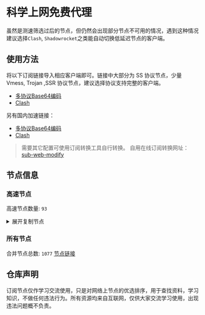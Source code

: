 # 科学上网免费代理

虽然是测速筛选过后的节点，但仍然会出现部分节点不可用的情况，遇到这种情况建议选择`Clash`, `Shadowrocket`之类能自动切换低延迟节点的客户端。

## 使用方法
将以下订阅链接导入相应客户端即可。链接中大部分为 SS 协议节点，少量 Vmess, Trojan ,SSR 协议节点，建议选择协议支持完整的客户端。

- [多协议Base64编码](https://raw.githubusercontent.com/csh77889900/TFP/master/Eternity)
- [Clash](https://raw.githubusercontent.com/csh77889900/TFP/master/Eternity.yaml)

另有国内加速链接：

- [多协议Base64编码](https://fastly.jsdelivr.net/gh/csh77889900/TFP@master/Eternity)
- [Clash](https://fastly.jsdelivr.net/gh/csh77889900/TFP@master/Eternity.yaml)


>需要其它配置可使用订阅转换工具自行转换。
>自用在线订阅转换网址：[sub-web-modify](https://sub.v1.mk/)

## 节点信息
### 高速节点
高速节点数量: `93`
<details>
  <summary>展开复制节点</summary>

    vmess://eyJ2IjoiMiIsInBzIjoi8J+HrfCfh7Ag6aaZ5rivXzA3MjUxNjUiLCJhZGQiOiIxNTYuMjQ1LjguMTI5IiwicG9ydCI6IjQ4MTIzIiwidHlwZSI6Im5vbmUiLCJpZCI6IjNjYTkxMmRhLTZhYzItNDE4Zi1iOWNmLTQ1YjZmNjk0NTc5YiIsImFpZCI6IjY0IiwibmV0IjoidGNwIiwicGF0aCI6Ii8iLCJob3N0IjoiIiwidGxzIjoiIn0=
    vmess://eyJ2IjoiMiIsInBzIjoi8J+HuPCfh6wg5paw5Yqg5Z2hXzA3MjUwNDgiLCJhZGQiOiI0NS43Ny4yNDkuNDIiLCJwb3J0IjoiODAiLCJ0eXBlIjoibm9uZSIsImlkIjoiMjA3NWYxMGEtZTc4Yy00ODczLWRhYzMtYjI0ODg2ZGYyNjgyIiwiYWlkIjoiMCIsIm5ldCI6IndzIiwicGF0aCI6Ii9AaGthYTAiLCJob3N0Ijoic2cud3loa2FhMC5jZiIsInRscyI6IiJ9
    vmess://eyJ2IjoiMiIsInBzIjoi8J+HuPCfh6wg5paw5Yqg5Z2h5YWN5rWBPXRn6aKR6YGTQGJwanp4Mj0xIiwiYWRkIjoiMjA3LjE0OC4xMjMuMTY2IiwicG9ydCI6IjgwIiwidHlwZSI6Im5vbmUiLCJpZCI6IjIwNzVmMTBhLWU3OGMtNDg3My1kYWMzLWIyNDg4NmRmMjY4MiIsImFpZCI6IjAiLCJuZXQiOiJ3cyIsInBhdGgiOiIvQGhrYWEwIiwiaG9zdCI6InNnLnd5aGthYTAuY2YiLCJ0bHMiOiIifQ==
    vmess://eyJ2IjoiMiIsInBzIjoi8J+HuPCfh6wg5paw5Yqg5Z2hXzA3MjUwMDQiLCJhZGQiOiIxODguMTY2LjE4OC4yMDkiLCJwb3J0IjoiODAiLCJ0eXBlIjoibm9uZSIsImlkIjoiODM0ZDZkOWEtMDhhYi00YzQ3LTk2N2ItN2E2YmY2ZWMzMDc3IiwiYWlkIjoiMCIsIm5ldCI6IndzIiwicGF0aCI6Ii9waDVndnBuIiwiaG9zdCI6IiIsInRscyI6IiJ9
    ss://YWVzLTI1Ni1jZmI6YW1hem9uc2tyMDU@13.213.53.130:443#%F0%9F%87%B8%F0%9F%87%AC%201%7C_SG_%E6%96%B0%E5%8A%A0%E5%9D%A1%203
    vmess://eyJ2IjoiMiIsInBzIjoi8J+HuPCfh6wgX1NHX+aWsOWKoOWdoV8yIDIiLCJhZGQiOiJ2bS1zZzEuZmJpLXdhcm5pbmcuY2ZkIiwicG9ydCI6IjgwIiwidHlwZSI6Im5vbmUiLCJpZCI6IjRiMTVmMGNiLTkzMmYtNDI2Zi1lODBiLThiMTJkNTg3MWE5OCIsImFpZCI6IjAiLCJuZXQiOiJ0Y3AiLCJwYXRoIjoiL3BoNWd2cG4iLCJob3N0Ijoidm0tc2cxLmZiaS13YXJuaW5nLmNmZCIsInRscyI6IiJ9
    vmess://eyJ2IjoiMiIsInBzIjoi8J+HrfCfh7Ag6aaZ5rivXzA3MjUxNjciLCJhZGQiOiIxNTYuMjQ1LjguMjM0IiwicG9ydCI6IjQ5MTU1IiwidHlwZSI6Im5vbmUiLCJpZCI6IjYxOTMxMTZkLTk2ZjktNGQ3YS05YmU1LTViYjA2YTY5YWYwYiIsImFpZCI6IjY0IiwibmV0IjoidGNwIiwicGF0aCI6Ii9waDVndnBuIiwiaG9zdCI6IiIsInRscyI6IiJ9
    vmess://eyJ2IjoiMiIsInBzIjoi8J+HrfCfh7AgZ2l0aHViLmNvbS9mcmVlZnEgLSDpppnmuK8gIDMiLCJhZGQiOiIxNTYuMjQ1LjguMTQzIiwicG9ydCI6IjQ5MTU1IiwidHlwZSI6Im5vbmUiLCJpZCI6IjYxOTMxMTZkLTk2ZjktNGQ3YS05YmU1LTViYjA2YTY5YWYwYiIsImFpZCI6IjY0IiwibmV0IjoidGNwIiwicGF0aCI6Ii9waDVndnBuIiwiaG9zdCI6IiIsInRscyI6IiJ9
    trojan://7a73f1dc97a70905870c0c0484b12145@trs22.bolab.net:443?allowInsecure=0#%F0%9F%87%AF%F0%9F%87%B5%20Relay_%F0%9F%87%AF%F0%9F%87%B5JP-%F0%9F%87%AF%F0%9F%87%B5JP_31%20%7C42.37Mb
    ss://YWVzLTI1Ni1jZmI6YW1hem9uc2tyMDU@13.212.239.81:443#%F0%9F%87%B8%F0%9F%87%AC%201%7C_SG_%E6%96%B0%E5%8A%A0%E5%9D%A1%202
    trojan://a8f54f4e-1d9d-44e4-9ef7-50ee7ba89561@jk.jkk.kisskiss.pro:1887?allowInsecure=1#%F0%9F%87%B0%F0%9F%87%B7%20_KR_%E9%9F%A9%E5%9B%BD%205
    ss://YWVzLTI1Ni1jZmI6YW1hem9uc2tyMDU@18.141.236.15:443#%F0%9F%87%B8%F0%9F%87%AC%20_SG_%E6%96%B0%E5%8A%A0%E5%9D%A1%202%202
    ss://YWVzLTI1Ni1jZmI6YW1hem9uc2tyMDU@13.114.103.236:443#%F0%9F%87%AF%F0%9F%87%B5%2018%7C%F0%9F%87%AF%F0%9F%87%B5%20%E6%97%A5%E6%9C%AC%E7%89%B9%E6%AE%8A%7C%40ripaojiedian
    vmess://eyJ2IjoiMiIsInBzIjoi8J+HrfCfh7Ag6aaZ5rivXzA3MjUwODEiLCJhZGQiOiIxMDMuMjMxLjI1NC4xNDkiLCJwb3J0IjoiODAiLCJ0eXBlIjoibm9uZSIsImlkIjoiNzYyZDA3Y2ItYWFlYy00Mjk2LWExMjEtOTliMjBiNzE2NzM4IiwiYWlkIjoiMCIsIm5ldCI6IndzIiwicGF0aCI6Ii8iLCJob3N0IjoiIiwidGxzIjoiIn0=
    trojan://c39d5e05-3d06-317e-b5ca-e2f71b661570@azhj.xifasd.top:20767?allowInsecure=0&sni=ssl.ssl12.xyz#%F0%9F%87%A8%F0%9F%87%B3%20Relay%20%F0%9F%87%B9%F0%9F%87%BC%20Taiwan%28ChatGPT%29%2002%20TG%40SSRSUB
    vmess://eyJ2IjoiMiIsInBzIjoiU0dfeW91dHViZUDotYTmupDliIbkuqvluIhfODQiLCJhZGQiOiIyNy4xMjQuNDcuNjQiLCJwb3J0IjoiNTAwMDIiLCJ0eXBlIjoibm9uZSIsImlkIjoiNDE4MDQ4YWYtYTI5My00Yjk5LTliMGMtOThjYTM1ODBkZDI0IiwiYWlkIjoiNjQiLCJuZXQiOiJ0Y3AiLCJwYXRoIjoiLyIsImhvc3QiOiJzc2wuc3NsMTIueHl6IiwidGxzIjoiIn0=
    vmess://eyJ2IjoiMiIsInBzIjoi8J+HuPCfh6wg5paw5Yqg5Z2hXzA3MjUwNTAiLCJhZGQiOiJzZzQuYW1hem9ud2Vic2VydmljZXNzcy5jb20iLCJwb3J0IjoiODAiLCJ0eXBlIjoibm9uZSIsImlkIjoiODFlZTkwNzItM2I5MC00MTFlLTk5NTktN2NmZDk0YWE3NTUzIiwiYWlkIjoiMCIsIm5ldCI6IndzIiwicGF0aCI6Ii9hd3MtY2hpbmEtbWVkaWEvUUFjVEtwM0ljLU0ubXA0IiwiaG9zdCI6Im1lZGlhLmFtYXpvbndlYnNlcnZpY2VzLmNvbSIsInRscyI6IiJ9
    ss://Y2hhY2hhMjAtaWV0Zi1wb2x5MTMwNTpmZDZiMDMxZS03YjM1LTQ3MTYtOGU1My0wNjBjNzU1YjUyNTk@zjcu.lele233.top:26111#%F0%9F%87%AD%F0%9F%87%B0%20Relay%20%F0%9F%87%AD%F0%9F%87%B0%20Hong%20Kong%28ChatGPT%29%2006%20TG%40SSRSUB
    ss://YWVzLTI1Ni1nY206YzE3YTEwMGMtYzgxNi00N2E5LTljYzYtYWIwNmFhY2MxMWI3@hk3.linghun3.xyz:40002#%F0%9F%87%AD%F0%9F%87%B0%20Relay%20%F0%9F%87%AD%F0%9F%87%B0%20Hong%20Kong%28ChatGPT%29%2026%20TG%40SSRSUB
    ss://Y2hhY2hhMjAtaWV0Zi1wb2x5MTMwNTowOGMwMDQxZS0xMDVlLTQzYjctOTYyNy1iMjhlOGY2MmZkMDA@gdcm.v-too.cloud:37532#%F0%9F%87%AF%F0%9F%87%B5%20Relay%20%F0%9F%87%AF%F0%9F%87%B5%20Japan%2001%20TG%40SSRSUB
    ss://Y2hhY2hhMjAtaWV0Zi1wb2x5MTMwNTowOGMwMDQxZS0xMDVlLTQzYjctOTYyNy1iMjhlOGY2MmZkMDA@gdcm.v-too.cloud:13437#%F0%9F%87%AF%F0%9F%87%B5%20Relay%20%F0%9F%87%AF%F0%9F%87%B5%20Japan%2002%20TG%40SSRSUB
    ss://Y2hhY2hhMjAtaWV0Zi1wb2x5MTMwNTpmNGVmNzU3YS0zZDBjLTQxMjYtYjQwOS03Njc1ZjdkYThhNmM@zf.678889.xyz:44012#%F0%9F%87%AF%F0%9F%87%B5%20Relay%20%F0%9F%87%AF%F0%9F%87%B5%20Japan%2010%20TG%40SSRSUB
    ss://Y2hhY2hhMjAtaWV0Zi1wb2x5MTMwNTpmNGVmNzU3YS0zZDBjLTQxMjYtYjQwOS03Njc1ZjdkYThhNmM@zf.678889.xyz:44011#%F0%9F%87%AF%F0%9F%87%B5%20Relay%20%F0%9F%87%AF%F0%9F%87%B5%20Japan%2018%20TG%40SSRSUB
    ss://YWVzLTEyOC1nY206NjY1MmE1MTctMzZkYS00ZGI0LTk2MDctMzI2YzJkYjlhYTcw@piniasg01.abbblog.xyz:37908#%F0%9F%87%B8%F0%9F%87%AC%20Relay%20%F0%9F%87%B8%F0%9F%87%AC%20Singapore%2001%20TG%40SSRSUB
    ss://YWVzLTEyOC1nY206YzE3YTEwMGMtYzgxNi00N2E5LTljYzYtYWIwNmFhY2MxMWI3@sg2.linghun3.xyz:40009#%F0%9F%87%B8%F0%9F%87%AC%20Relay%20%F0%9F%87%B8%F0%9F%87%AC%20Singapore%28ChatGPT%29%2019%20TG%40SSRSUB
    ss://YWVzLTI1Ni1jZmI6YW1hem9uc2tyMDU@13.228.21.235:443#%F0%9F%87%B8%F0%9F%87%AC%2018%7C%F0%9F%87%B8%F0%9F%87%AC%20%E6%96%B0%E5%8A%A0%E5%9D%A1%E7%89%B9%E6%AE%8A%7C%40ripaojiedian
    trojan://bd1f1b56-631b-308e-9f48-ec4a1d97aeaf@gg.xn--gmqa02ag57d.com:36821?allowInsecure=0&sni=z262.hongkongnode.top#%F0%9F%87%A8%F0%9F%87%B3%20Relay%20%F0%9F%87%B9%F0%9F%87%BC%20Taiwan%28ChatGPT%29%2023%20TG%40SSRSUB
    trojan://2dbe179f-47b2-46e9-bf58-bd7f68c491a3@a006.zhuan99.men:10006?allowInsecure=0&sni=zhu.99ton.men#%F0%9F%87%A8%F0%9F%87%B3%20Relay%20%F0%9F%87%B9%F0%9F%87%BC%20Taiwan%28ChatGPT%29%2024%20TG%40SSRSUB
    trojan://6d9d7c53-3dcd-43bf-b60c-cac077817077@805tw.ljydw.top:443?allowInsecure=0&sni=805tw.ljydw.top#%F0%9F%87%A8%F0%9F%87%B3%20Taiwan%28ChatGPT%29%2009%20TG%40SSRSUB
    trojan://6d9d7c53-3dcd-43bf-b60c-cac077817077@0309tw.ljydw.top:443?allowInsecure=0&sni=0309tw.ljydw.top#%F0%9F%87%A8%F0%9F%87%B3%20Taiwan%28ChatGPT%29%2010%20TG%40SSRSUB
    trojan://6d9d7c53-3dcd-43bf-b60c-cac077817077@419tw.ljydw.top:443?allowInsecure=0&sni=419tw.ljydw.top#%F0%9F%87%A8%F0%9F%87%B3%20Taiwan%28ChatGPT%29%2022%20TG%40SSRSUB
    trojan://6d9d7c53-3dcd-43bf-b60c-cac077817077@625tw.ljydw.top:80?allowInsecure=0&sni=625tw.ljydw.top#%F0%9F%87%A8%F0%9F%87%B3%20Taiwan%28ChatGPT%29%2029%20TG%40SSRSUB
    trojan://a21e5380-7711-4c6d-af44-e6210e5436af@hk19.microsoftjs.top:443?allowInsecure=0#%F0%9F%87%AD%F0%9F%87%B0%20Hong%20Kong%2001%20TG%40SSRSUB
    trojan://be8b8f45-a290-4405-8699-ffeb07f3ee24@16.162.44.241:443?allowInsecure=0&sni=16-163-218-240.nhost.00cdn.com#%F0%9F%87%AD%F0%9F%87%B0%20Hong%20Kong%2005%20TG%40SSRSUB
    trojan://2dbe179f-47b2-46e9-bf58-bd7f68c491a3@a017.zhuan99.men:10017?allowInsecure=0&sni=zhu.99ton.men#%F0%9F%87%AD%F0%9F%87%B0%20Relay%20%F0%9F%87%AD%F0%9F%87%B0%20Hong%20Kong%2029%20TG%40SSRSUB
    trojan://2dbe179f-47b2-46e9-bf58-bd7f68c491a3@a001.zhuan99.men:10001?allowInsecure=0&sni=zhu.99ton.men#%F0%9F%87%AD%F0%9F%87%B0%20Relay%20%F0%9F%87%AD%F0%9F%87%B0%20Hong%20Kong%2032%20TG%40SSRSUB
    trojan://2dbe179f-47b2-46e9-bf58-bd7f68c491a3@a015.zhuan99.men:10015?allowInsecure=0&sni=zhu.99ton.men#%F0%9F%87%AD%F0%9F%87%B0%20Relay%20%F0%9F%87%AD%F0%9F%87%B0%20Hong%20Kong%2045%20TG%40SSRSUB
    trojan://6d9d7c53-3dcd-43bf-b60c-cac077817077@330hk02.ljydw.top:14433?allowInsecure=0&sni=330hk02.ljydw.top#%F0%9F%87%B8%F0%9F%87%AC%20Singapore%2006%20TG%40SSRSUB
    trojan://6d9d7c53-3dcd-43bf-b60c-cac077817077@330sg01.ljydw.top:14439?allowInsecure=0&sni=330sg01.ljydw.top#%F0%9F%87%B8%F0%9F%87%AC%20Singapore%2048%20TG%40SSRSUB
    ss://YWVzLTI1Ni1nY206YmIwZjE1NjgtNGNiMy00OTBkLTgyYzQtZjY1NDQ1NWNkMDdj@gzdx.jcnode.top:40002#%F0%9F%87%AD%F0%9F%87%B0%20Relay%20%F0%9F%87%AD%F0%9F%87%B0%20Hong%20Kong%2053%20TG%40SSRSUB
    ss://YWVzLTEyOC1nY206ZGU0Njc3NjgtODU0MC00M2RlLTg4YTQtNzI5OWEyYmJlYWVj@03.xn--8fr22cd4k1m9c.cn:44521#%F0%9F%87%AD%F0%9F%87%B0%20Relay%20%F0%9F%87%AD%F0%9F%87%B0%20Hong%20Kong%2048%20TG%40SSRSUB
    vmess://eyJ2IjoiMiIsInBzIjoi8J+HqPCfh7Mg5Y+w5rm+XzA3MjUwMzEiLCJhZGQiOiJoaW5ldC5oZW55by51cyIsInBvcnQiOiIzMTIzNSIsInR5cGUiOiJub25lIiwiaWQiOiJmNDE5YmM5Zi1iNzRlLTM0MDQtODgzMy00MzYyMDg3NzdlYWIiLCJhaWQiOiIwIiwibmV0Ijoid3MiLCJwYXRoIjoiL21hb2hrMyIsImhvc3QiOiJoaW5ldC5oZW55by51cyIsInRscyI6IiJ9
    vmess://eyJ2IjoiMiIsInBzIjoi8J+HqPCfh7Mg5Y+w5rm+XzA3MjUwMzIiLCJhZGQiOiJuZXd0dy5oZW55by51cyIsInBvcnQiOiIzMTIzNSIsInR5cGUiOiJub25lIiwiaWQiOiJmNDE5YmM5Zi1iNzRlLTM0MDQtODgzMy00MzYyMDg3NzdlYWIiLCJhaWQiOiIwIiwibmV0Ijoid3MiLCJwYXRoIjoiL21hb2hrMyIsImhvc3QiOiJuZXd0dy5oZW55by51cyIsInRscyI6IiJ9
    ss://Y2hhY2hhMjAtaWV0Zi1wb2x5MTMwNTpkNWRkMzcxYy0xMWRiLTRjZmItYjQ1OC0wNzJmMGZiZDBlMTg@catlog.flareai.science:15543#%F0%9F%87%AD%F0%9F%87%B0%20Relay%20%F0%9F%87%AD%F0%9F%87%B0%20Hong%20Kong%2003%20TG%40SSRSUB
    vmess://eyJ2IjoiMiIsInBzIjoi8J+HuvCfh7ggMTV88J+HuvCfh7hfVVNf576O5Zu9X+enkee9kV8xMjYiLCJhZGQiOiIxOTguMi4yMTguMjExIiwicG9ydCI6IjQ0MyIsInR5cGUiOiJub25lIiwiaWQiOiI0MTgwNDhhZi1hMjkzLTRiOTktOWIwYy05OGNhMzU4MGRkMjQiLCJhaWQiOiI2NCIsIm5ldCI6IndzIiwicGF0aCI6Ii9wYXRoLzE2OTAxOTUwNTI1MTQiLCJob3N0Ijoid3d3Ljc4MjgwNjQzLnh5eiIsInRscyI6InRscyJ9
    vmess://eyJ2IjoiMiIsInBzIjoi8J+HuvCfh7gg576O5Zu9XzA3MjUxNjkiLCJhZGQiOiI0NS41OC4xODYuOTAiLCJwb3J0IjoiNTExNDAiLCJ0eXBlIjoibm9uZSIsImlkIjoiNGExMzhlMTktMDU5NS00ZDUxLTgzYzYtZmQyNzZjZjdkMzA3IiwiYWlkIjoiNjQiLCJuZXQiOiJ0Y3AiLCJwYXRoIjoiL3BhdGgvMTY5MDE5NTA1MjUxNCIsImhvc3QiOiJ3d3cuNzgyODA2NDMueHl6IiwidGxzIjoiIn0=
    vmess://eyJ2IjoiMiIsInBzIjoi8J+HuvCfh7ggX1VTX+e+juWbvV84IiwiYWRkIjoiMTQwLjk5LjU3LjQ2IiwicG9ydCI6IjU5NDE4IiwidHlwZSI6Im5vbmUiLCJpZCI6IjQxODA0OGFmLWEyOTMtNGI5OS05YjBjLTk4Y2EzNTgwZGQyNCIsImFpZCI6IjY0IiwibmV0IjoidGNwIiwicGF0aCI6Ii9wYXRoLzE2OTAxOTUwNTI1MTQiLCJob3N0Ijoid3d3Ljc4MjgwNjQzLnh5eiIsInRscyI6IiJ9
    vmess://eyJ2IjoiMiIsInBzIjoi8J+HqPCfh6Yg5Yqg5ou/5aSnXzA3MjUwMDciLCJhZGQiOiIyMy4yNi4yMzkuMTYzIiwicG9ydCI6IjE4NDIwIiwidHlwZSI6Im5vbmUiLCJpZCI6IjY1NTc4YzA5LWYyM2UtNDljYy1hYmVlLTRhZDJhMTg1MGY5YSIsImFpZCI6IjAiLCJuZXQiOiJ3cyIsInBhdGgiOiIvIiwiaG9zdCI6IiIsInRscyI6IiJ9
    vmess://eyJ2IjoiMiIsInBzIjoi8J+HuvCfh7gg576O5Zu9IDIzMCIsImFkZCI6IjE5OC4yLjIwMy42MSIsInBvcnQiOiI0NDY3MiIsInR5cGUiOiJub25lIiwiaWQiOiI0MTgwNDhhZi1hMjkzLTRiOTktOWIwYy05OGNhMzU4MGRkMjQiLCJhaWQiOiI2NCIsIm5ldCI6InRjcCIsInBhdGgiOiIvIiwiaG9zdCI6IiIsInRscyI6IiJ9
    vmess://eyJ2IjoiMiIsInBzIjoi8J+HuvCfh7ggVVPnvo7lm70oeW91dHViZemYv+S8n+enkeaKgCkgOCIsImFkZCI6IjEwMy4xODQuNDUuMjA5IiwicG9ydCI6IjQ0MyIsInR5cGUiOiJub25lIiwiaWQiOiJkZDQxYjVjYi1iNzJlLTRhOGMtYzc1YS0zZWNjOTI4ZDZlYjMiLCJhaWQiOiIwIiwibmV0Ijoid3MiLCJwYXRoIjoiL2JsdWUiLCJob3N0IjoiZWNjLnZ0Y3NzLnRvcCIsInRscyI6InRscyJ9
    vmess://eyJ2IjoiMiIsInBzIjoi8J+HuvCfh7ggZ2l0aHViLmNvbS9mcmVlZnEgLSDnvo7lm71DbG91ZEZsYXJl5YWs5Y+4Q0RO6IqC54K5KHNob3BpZnkpIDEwIiwiYWRkIjoiZG9uZ3RhaXdhbmcyLmNvbSIsInBvcnQiOiI0NDMiLCJ0eXBlIjoibm9uZSIsImlkIjoiMjVhOWYzYjktMWU2ZC00MGJkLTk2OGItZTA4MThjMWIxOTZmIiwiYWlkIjoiMCIsIm5ldCI6IndzIiwicGF0aCI6Ii9kb25ndGFpd2FuZy5jb20iLCJob3N0IjoiMi5mcmVlazEueHl6IiwidGxzIjoidGxzIn0=
    vmess://eyJ2IjoiMiIsInBzIjoi8J+HuvCfh7ggVVPnvo7lm70oeW91dHViZemYv+S8n+enkeaKgCkgNCIsImFkZCI6IjEwMy4xODQuNDQuNzQiLCJwb3J0IjoiNDQzIiwidHlwZSI6Im5vbmUiLCJpZCI6ImRkNDFiNWNiLWI3MmUtNGE4Yy1jNzVhLTNlY2M5MjhkNmViMyIsImFpZCI6IjAiLCJuZXQiOiJ3cyIsInBhdGgiOiIvYmx1ZSIsImhvc3QiOiJlY2MudnRjc3MudG9wIiwidGxzIjoidGxzIn0=
    vmess://eyJ2IjoiMiIsInBzIjoi8J+HuvCfh7ggVVPnvo7lm70oeW91dHViZemYv+S8n+enkeaKgCkgMTEiLCJhZGQiOiIxNTQuOTIuOS4yOSIsInBvcnQiOiI0NDMiLCJ0eXBlIjoibm9uZSIsImlkIjoiZGQ0MWI1Y2ItYjcyZS00YThjLWM3NWEtM2VjYzkyOGQ2ZWIzIiwiYWlkIjoiMCIsIm5ldCI6IndzIiwicGF0aCI6Ii9ibHVlIiwiaG9zdCI6ImVjYy52dGNzcy50b3AiLCJ0bHMiOiJ0bHMifQ==
    vmess://eyJ2IjoiMiIsInBzIjoi8J+HuvCfh7ggMCwxMSwxMiwxMywxNnzwn4e68J+HuCBfQ0Ff5Yqg5ou/5aSnLT7wn4e68J+HuF9VU1/nvo7lm70iLCJhZGQiOiJkb25ndGFpd2FuZzIuY29tIiwicG9ydCI6IjQ0MyIsInR5cGUiOiJub25lIiwiaWQiOiIyNWE5ZjNiOS0xZTZkLTQwYmQtOTY4Yi1lMDgxOGMxYjE5NmYiLCJhaWQiOiIwIiwibmV0Ijoid3MiLCJwYXRoIjoiL2Rvbmd0YWl3YW5nLmNvbSIsImhvc3QiOiIyLmZyZWVrMS54eXoiLCJ0bHMiOiJ0bHMifQ==
    vmess://eyJ2IjoiMiIsInBzIjoi8J+HuvCfh7ggX1VTX+e+juWbvV8xIiwiYWRkIjoidmRlMi4wYmFkLmNvbSIsInBvcnQiOiI0NDMiLCJ0eXBlIjoibm9uZSIsImlkIjoiOTI3MDk0ZDMtZDY3OC00NzYzLTg1OTEtZTI0MGQwYmNhZTg3IiwiYWlkIjoiMCIsIm5ldCI6IndzIiwicGF0aCI6Ii9jaGF0IiwiaG9zdCI6InZkZTIuMGJhZC5jb20iLCJ0bHMiOiJ0bHMifQ==
    vmess://eyJ2IjoiMiIsInBzIjoi8J+HuvCfh7gg576O5Zu9XzA3MjUxNzMiLCJhZGQiOiIxNTYuMjI1LjY3LjQ4IiwicG9ydCI6IjQ4MTIzIiwidHlwZSI6Im5vbmUiLCJpZCI6IjNjYTkxMmRhLTZhYzItNDE4Zi1iOWNmLTQ1YjZmNjk0NTc5YiIsImFpZCI6IjY0IiwibmV0IjoidGNwIiwicGF0aCI6Ii9jaGF0IiwiaG9zdCI6InZkZTIuMGJhZC5jb20iLCJ0bHMiOiIifQ==
    vmess://eyJ2IjoiMiIsInBzIjoi8J+HuvCfh7gg576O5Zu9XzA3MjUwMjAiLCJhZGQiOiI0NS4xOTkuMTM4LjE2NSIsInBvcnQiOiI1NTAxNiIsInR5cGUiOiJub25lIiwiaWQiOiI0MTgwNDhhZi1hMjkzLTRiOTktOWIwYy05OGNhMzU4MGRkMjQiLCJhaWQiOiI2NCIsIm5ldCI6InRjcCIsInBhdGgiOiIvY2hhdCIsImhvc3QiOiJ2ZGUyLjBiYWQuY29tIiwidGxzIjoiIn0=
    vmess://eyJ2IjoiMiIsInBzIjoi8J+HuvCfh7gg576O5Zu9XzA3MjUwMzkiLCJhZGQiOiIxNTYuMjI1LjY3LjQ3IiwicG9ydCI6IjQ4MTIzIiwidHlwZSI6Im5vbmUiLCJpZCI6IjNjYTkxMmRhLTZhYzItNDE4Zi1iOWNmLTQ1YjZmNjk0NTc5YiIsImFpZCI6IjY0IiwibmV0IjoidGNwIiwicGF0aCI6Ii9jaGF0IiwiaG9zdCI6InZkZTIuMGJhZC5jb20iLCJ0bHMiOiIifQ==
    vmess://eyJ2IjoiMiIsInBzIjoi8J+HuvCfh7gg576O5Zu9XzA3MjUxNDciLCJhZGQiOiI0NS4xOTkuMTM4LjE2NiIsInBvcnQiOiI1NTAxNiIsInR5cGUiOiJub25lIiwiaWQiOiI0MTgwNDhhZi1hMjkzLTRiOTktOWIwYy05OGNhMzU4MGRkMjQiLCJhaWQiOiI2NCIsIm5ldCI6InRjcCIsInBhdGgiOiIvY2hhdCIsImhvc3QiOiJ2ZGUyLjBiYWQuY29tIiwidGxzIjoiIn0=
    ss://Y2hhY2hhMjAtaWV0Zi1wb2x5MTMwNTpHQm1qeHRRcFgzdFNrMExRdzJscnI4@ak1814.www.outline.network.fr8678825324247b8176d59f83c30bd94d23d2e3ac5cd4a743bkwqeikvdyufr.cyou:33087#%F0%9F%87%BA%F0%9F%87%B8%201%7C_US_%E7%BE%8E%E5%9B%BD%2015
    vmess://eyJ2IjoiMiIsInBzIjoi8J+HuvCfh7ggMjN88J+HuvCfh7hfVVNf576O5Zu9LT7wn4ep8J+Hql9ERV/lvrflm71fMl81MCIsImFkZCI6ImRpZ2l0YWxvY2Vhbi5jb20iLCJwb3J0IjoiODA4MCIsInR5cGUiOiJub25lIiwiaWQiOiI1ZjA5ODAyOC1lYTIyLTQyZWEtYWJmZC05MjIyY2IyOThiNzQiLCJhaWQiOiIwIiwibmV0Ijoid3MiLCJwYXRoIjoiLyIsImhvc3QiOiJ2Y2V1LnZwbjY2LmV1Lm9yZyIsInRscyI6IiJ9
    vmess://eyJ2IjoiMiIsInBzIjoi8J+HuvCfh7gg576O5Zu944CQ5LuY6LS55o6o6I2Q77yaaHR0cHMvL3R0LnZnL3ZpcOOAkTEyMCIsImFkZCI6IjE5OC4yLjIwMy41MSIsInBvcnQiOiI0NDY3MiIsInR5cGUiOiJub25lIiwiaWQiOiI0MTgwNDhhZi1hMjkzLTRiOTktOWIwYy05OGNhMzU4MGRkMjQiLCJhaWQiOiI2NCIsIm5ldCI6InRjcCIsInBhdGgiOiIvIiwiaG9zdCI6InZjZXUudnBuNjYuZXUub3JnIiwidGxzIjoiIn0=
    vmess://eyJ2IjoiMiIsInBzIjoi8J+HuvCfh7gg576O5Zu9IDE3MyIsImFkZCI6IjE5OC4yLjIwMy41NCIsInBvcnQiOiI0NDY3MiIsInR5cGUiOiJub25lIiwiaWQiOiI0MTgwNDhhZi1hMjkzLTRiOTktOWIwYy05OGNhMzU4MGRkMjQiLCJhaWQiOiI2NCIsIm5ldCI6InRjcCIsInBhdGgiOiIvIiwiaG9zdCI6InZjZXUudnBuNjYuZXUub3JnIiwidGxzIjoiIn0=
    vmess://eyJ2IjoiMiIsInBzIjoi8J+HuvCfh7gg576O5Zu9XzA3MjUzMjA2IiwiYWRkIjoiZGFzaGJvYXJkLmF1dG9seS5pciIsInBvcnQiOiI0NDMiLCJ0eXBlIjoibm9uZSIsImlkIjoiMThlNWY0MGYtYmRhNi00YzE1LTkzMzQtZTg3Y2RhNjA0N2FmIiwiYWlkIjoiMCIsIm5ldCI6IndzIiwicGF0aCI6Ii9taW5nMi5raXdpcmVpY2guY29tL3JheSIsImhvc3QiOiJwYW5lbDIuaG9kb3JhdXRoLmNvbSIsInRscyI6InRscyJ9
    vmess://eyJ2IjoiMiIsInBzIjoi8J+HuvCfh7gg576O5Zu9XzA3MjUxNDM3IiwiYWRkIjoiMTM3LjE3NS4xOC45MCIsInBvcnQiOiI0MjAwMiIsInR5cGUiOiJub25lIiwiaWQiOiI0MTgwNDhhZi1hMjkzLTRiOTktOWIwYy05OGNhMzU4MGRkMjQiLCJhaWQiOiI2NCIsIm5ldCI6InRjcCIsInBhdGgiOiIvbWluZzIua2l3aXJlaWNoLmNvbS9yYXkiLCJob3N0IjoicGFuZWwyLmhvZG9yYXV0aC5jb20iLCJ0bHMiOiIifQ==
    vmess://eyJ2IjoiMiIsInBzIjoi8J+HuvCfh7gg576O5Zu9XzA3MjUxNDk3IiwiYWRkIjoiNDUuMTMxLjI0OC4yMjgiLCJwb3J0IjoiNTkxMDIiLCJ0eXBlIjoibm9uZSIsImlkIjoiYWMwMjczNjItYzk4OC00NjcwLWY3OGYtMDIxYjViZTZmNGUzIiwiYWlkIjoiMCIsIm5ldCI6IndzIiwicGF0aCI6Ii8iLCJob3N0IjoiNDUuMTMxLjI0OC4yMjgiLCJ0bHMiOiIifQ==
    vmess://eyJ2IjoiMiIsInBzIjoi8J+HuvCfh7ggZ2l0aHViLmNvbS9mcmVlZnEgLSDnvo7lm73liqDliKnnpo/lsLzkuprlt57mtJvmnYnnn7ZTaGFya3RlY2jmlbDmja7kuK3lv4MgNyIsImFkZCI6IjY0LjMyLjIxLjI0NiIsInBvcnQiOiI0NDMxMyIsInR5cGUiOiJub25lIiwiaWQiOiI1N2Y5M2U5Mi1lYmI5LTRmMTYtOWJkYy04MjI1ZDIwMTA5OTUiLCJhaWQiOiI2NCIsIm5ldCI6InRjcCIsInBhdGgiOiIvIiwiaG9zdCI6IjQ1LjEzMS4yNDguMjI4IiwidGxzIjoiIn0=
    vmess://eyJ2IjoiMiIsInBzIjoi8J+HuvCfh7gg576O5Zu9XzA3MjUyNDgiLCJhZGQiOiIxMzcuMTc1LjE4Ljg5IiwicG9ydCI6IjQyMDAyIiwidHlwZSI6Im5vbmUiLCJpZCI6IjQxODA0OGFmLWEyOTMtNGI5OS05YjBjLTk4Y2EzNTgwZGQyNCIsImFpZCI6IjY0IiwibmV0IjoidGNwIiwicGF0aCI6Ii8iLCJob3N0IjoiNDUuMTMxLjI0OC4yMjgiLCJ0bHMiOiIifQ==
    vmess://eyJ2IjoiMiIsInBzIjoi5pyq55+lXzA3MjU4NjgiLCJhZGQiOiJtaW5nMi5raXdpcmVpY2guY29tIiwicG9ydCI6IjQ0MyIsInR5cGUiOiJub25lIiwiaWQiOiIxOGU1ZjQwZi1iZGE2LTRjMTUtOTMzNC1lODdjZGE2MDQ3YWYiLCJhaWQiOiIwIiwibmV0Ijoid3MiLCJwYXRoIjoiL3JheSIsImhvc3QiOiJtaW5nMi5raXdpcmVpY2guY29tIiwidGxzIjoidGxzIn0=
    vmess://eyJ2IjoiMiIsInBzIjoi8J+HpvCfh7ogUmVsYXlf8J+HpvCfh7pBVS3wn4em8J+HukFVXzAyIHwxNS4wME1iIiwiYWRkIjoiMTM5Ljk5LjI0NS4xNjQiLCJwb3J0IjoiNDk5MjEiLCJ0eXBlIjoibm9uZSIsImlkIjoiNDE4MDQ4YWYtYTI5My00Yjk5LTliMGMtOThjYTM1ODBkZDI0IiwiYWlkIjoiNjQiLCJuZXQiOiJ0Y3AiLCJwYXRoIjoiL3JheSIsImhvc3QiOiJtaW5nMi5raXdpcmVpY2guY29tIiwidGxzIjoiIn0=
    trojan://598c19f3-a48e-47cd-8451-1ba04ea094d0@51.91.11.29:80?allowInsecure=1&sni=speedtest.net#%F0%96%A4%9B%E2%9F%AA%40LonUp_M%E2%9F%AB%F0%96%A4%9B120
    ssr://OTQuMjMuMTE2LjE5MDo0NDM6b3JpZ2luOmFlcy0yNTYtY3RyOnRsczEuMl90aWNrZXRfYXV0aDpTRzkzWkhsQ2VYQmhjM05sY2pJd01qSS8_Z3JvdXA9VTFOU1VISnZkbWxrWlhJJnJlbWFya3M9OEotSHFfQ2ZoN2NnWDBaU1gtYXpsZVdidlEmb2Jmc3BhcmFtPSZwcm90b3BhcmFtPQ
    ss://YWVzLTI1Ni1jZmI6YW1hem9uc2tyMDU@13.229.247.245:443#%F0%9F%87%B8%F0%9F%87%AC%2018%7C%F0%9F%87%B8%F0%9F%87%AC%20%E7%8B%AE%E5%9F%8E%7C%40ripaojiedian
    ssr://c2ctYW0zLmVxc3Vuc2hpbmUuY29tOjMyMDAxOm9yaWdpbjphZXMtMjU2LWNmYjp0bHMxLjJfdGlja2V0X2F1dGg6TTJjd1pFaHNTMDFGLz9ncm91cD1VMU5TVUhKdmRtbGtaWEkmcmVtYXJrcz04Si1IdVBDZmg2d2djMmN0WVcwekxtVnhjM1Z1YzJocGJtVXVZMjl0TXpJd01ERSZvYmZzcGFyYW09JnByb3RvcGFyYW09
    trojan://5fb22807-e954-4547-a609-ab9329bcccaf@kbawssg1.aiopen.cfd:443?allowInsecure=0&sni=4-193-105-141.nhost.00cdn.com#254254.xyz%F0%9F%91%88%E8%B4%AD%E4%B9%B0%E5%9C%B0%E5%9D%80%203
    trojan://5fb22807-e954-4547-a609-ab9329bcccaf@kbawssg2.aiopen.cfd:443?allowInsecure=0&sni=4-193-105-141.nhost.00cdn.com#254254.xyz%F0%9F%91%88%E8%B4%AD%E4%B9%B0%E5%9C%B0%E5%9D%80%206
    trojan://fa0e4e7a-db70-4aeb-8104-e3120d9259cd@51.83.186.142:80?allowInsecure=1&sni=pl1.trojanvh.xyz#%F0%96%A4%9B%E2%9F%AA%40LonUp_M%E2%9F%AB%F0%96%A4%9B443
    vmess://eyJ2IjoiMiIsInBzIjoiUmVsYXlfIHwgOC4zOU1iIiwiYWRkIjoiMzcuMTIwLjE5My4xMDIiLCJwb3J0IjoiNTI5MjAiLCJ0eXBlIjoibm9uZSIsImlkIjoiNTcxNzBmZjAtNzE4MC00NjY0LThmNjEtOGRlYmRkYTM0NWY3IiwiYWlkIjoiNjQiLCJuZXQiOiJ0Y3AiLCJwYXRoIjoiLyIsImhvc3QiOiJwbDEudHJvamFudmgueHl6IiwidGxzIjoiIn0=
    vmess://eyJ2IjoiMiIsInBzIjoi8J+Hq/Cfh7cg5rOV5Zu944CQ5LuY6LS55o6o6I2Q77yaaHR0cHMvL3R0LnZnL3ZpcOOAkTM2NSIsImFkZCI6InBsMi12bWVzcy5ncmVlbnNzaC54eXoiLCJwb3J0IjoiODAiLCJ0eXBlIjoibm9uZSIsImlkIjoiYTYwZDRkMmYtNmE2MS00YzE2LTlkNjMtOTRhOTdlNjVkMWYzIiwiYWlkIjoiMCIsIm5ldCI6IndzIiwicGF0aCI6Ii92bWVzcyIsImhvc3QiOiJwbDItdm1lc3MuZ3JlZW5zc2gueHl6IiwidGxzIjoiIn0=
    vmess://eyJ2IjoiMiIsInBzIjoiRlJfMTQ2LjU5LjE1LjI0M18wNzI1MjAyMzg2NjUtMTY4NHZtZXNzIiwiYWRkIjoicGwxLXZtZXNzLmdyZWVuc3NoLnh5eiIsInBvcnQiOiI4MCIsInR5cGUiOiJub25lIiwiaWQiOiIyNmNkMjQ1OS00ZjY4LTRlNTYtYjE5Yy1iMGIyNmY2ZmY4NDMiLCJhaWQiOiIwIiwibmV0Ijoid3MiLCJwYXRoIjoiLyIsImhvc3QiOiJwbDEtdm1lc3MuZ3JlZW5zc2gueHl6IiwidGxzIjoiIn0=
    vmess://eyJ2IjoiMiIsInBzIjoiQGhrYWEwfHzwn4e68J+HuCIsImFkZCI6IjEwNC4yNC43My4yMTkiLCJwb3J0IjoiNDQzIiwidHlwZSI6Im5vbmUiLCJpZCI6IkQ4ODEzRENCLTQyNkMtNDk1Mi1CMzg0LTg5NTFCMDQ0NEVDMSIsImFpZCI6IjAiLCJuZXQiOiJ3cyIsInBhdGgiOiIvc3BlZWR0ZXN0L0R1c3NlbGRvcmYua290aWNrLnNpdGUiLCJob3N0IjoiZ2VudGxlLXNjZW5lLTgzNDguYmFuZ29sYW44OTc1LndvcmtlcnMuZGV2IiwidGxzIjoidGxzIn0=
    vmess://eyJ2IjoiMiIsInBzIjoifDE2LjA4TWIiLCJhZGQiOiIxNDEuMTQ3LjE1My4yNDQiLCJwb3J0IjoiNDE1NDUiLCJ0eXBlIjoibm9uZSIsImlkIjoiZDQ3ZDcxMzUtMDk1NC00NmFiLWExOTAtMTdiNmM4NjMwYTg1IiwiYWlkIjoiMCIsIm5ldCI6InRjcCIsInBhdGgiOiIvc3BlZWR0ZXN0L0R1c3NlbGRvcmYua290aWNrLnNpdGUiLCJob3N0IjoiZ2VudGxlLXNjZW5lLTgzNDguYmFuZ29sYW44OTc1LndvcmtlcnMuZGV2IiwidGxzIjoiIn0=
    trojan://xxoo@146.19.230.241:443?allowInsecure=1#%F0%9F%87%AC%F0%9F%87%A7%20%E8%8B%B1%E5%9B%BD%20268
    vmess://eyJ2IjoiMiIsInBzIjoi8J+HpvCfh7ogZ2l0aHViLmNvbS9mcmVlZnEgLSDmvrPlpKfliKnkupogIDE3IiwiYWRkIjoiMjAzLjI4LjguMjA3IiwicG9ydCI6IjQ0MyIsInR5cGUiOiJub25lIiwiaWQiOiJhMTI4YTVhZi01MThhLTRiYzgtODUxZS1iMWY2OGIyYzQ5ZDIiLCJhaWQiOiIwIiwibmV0Ijoid3MiLCJwYXRoIjoicm8yLnYycmF5c2Vydi5jb20vdm1lc3MiLCJob3N0IjoiNC5zYWludGluay5ldS5vcmciLCJ0bHMiOiJ0bHMifQ==
    vmess://eyJ2IjoiMiIsInBzIjoiMTZ8Q0xPVURGTEFSRV8xNzIuNjcuODEuMjM4XzA3MjUyLi4uIiwiYWRkIjoiYW1zdGQuZGlnaXJlcy5zaG9wIiwicG9ydCI6IjQ0MyIsInR5cGUiOiJub25lIiwiaWQiOiJjMTMyNzdjZS1jZGE2LTRkMDEtY2VkYy0xZTM2MDVhMGViNzIiLCJhaWQiOiIwIiwibmV0Ijoid3MiLCJwYXRoIjoiLzEyNzk2IiwiaG9zdCI6ImFtc3RkLmRpZ2lyZXMuc2hvcCIsInRscyI6InRscyJ9
    vmess://eyJ2IjoiMiIsInBzIjoi8J+Hq/Cfh7cg5rOV5Zu9XzA3MjUwMjciLCJhZGQiOiIxNTYuMjQ5LjE4LjM3IiwicG9ydCI6IjQ4MjIyIiwidHlwZSI6Im5vbmUiLCJpZCI6IjQxODA0OGFmLWEyOTMtNGI5OS05YjBjLTk4Y2EzNTgwZGQyNCIsImFpZCI6IjY0IiwibmV0IjoidGNwIiwicGF0aCI6Ii8xMjc5NiIsImhvc3QiOiJhbXN0ZC5kaWdpcmVzLnNob3AiLCJ0bHMiOiIifQ==
    vmess://eyJ2IjoiMiIsInBzIjoi8J+Hq/Cfh7cg5rOV5Zu9XzA3MjUwMDUiLCJhZGQiOiIxNTYuMjQ5LjE4LjM2IiwicG9ydCI6IjQ4MjIyIiwidHlwZSI6Im5vbmUiLCJpZCI6IjQxODA0OGFmLWEyOTMtNGI5OS05YjBjLTk4Y2EzNTgwZGQyNCIsImFpZCI6IjY0IiwibmV0IjoidGNwIiwicGF0aCI6Ii8xMjc5NiIsImhvc3QiOiJhbXN0ZC5kaWdpcmVzLnNob3AiLCJ0bHMiOiIifQ==
    trojan://a2cc8c63-3e75-44db-8230-08dbf5aeda17@103.173.255.21:443?allowInsecure=1#%40hkaa0%7C%7C%F0%9F%87%BB%F0%9F%87%B3
    vmess://eyJ2IjoiMiIsInBzIjoi8J+HpvCfh7og5r6z5aSn5Yip5LqaXzA3MjUwMDEiLCJhZGQiOiI0NS4xMjQuNTQuMTQzIiwicG9ydCI6IjQyMDczIiwidHlwZSI6Im5vbmUiLCJpZCI6IjYwZDQ1ZWNkLTgxYTctNDY3MS04MGY0LTgzMzMxOTJmMmQyZSIsImFpZCI6IjAiLCJuZXQiOiJ0Y3AiLCJwYXRoIjoiLyIsImhvc3QiOiIiLCJ0bHMiOiIifQ==
    ssr://MTYzLjE3Mi4yMTguMTY0OjQ0MzpvcmlnaW46YWVzLTI1Ni1jdHI6dGxzMS4yX3RpY2tldF9hdXRoOlRtVjNRbmx3WVhOelpYSXlNREl6Lz9ncm91cD1VMU5TVUhKdmRtbGtaWEkmcmVtYXJrcz04Si1Ic19DZmg3RWdKZS1fdlJIdnY3MGw3Ny05VU8tX3ZlLV92ZS1fdlY5T1RGX29qYmZsaGJBJm9iZnNwYXJhbT1ZMlJ1TG1Gd2NITm1iSGxsY2k1akpTWHZ2NzFiSlNYdnY3MWI3Ny05NzctOXg0TVdaTy1fdmUtX3ZlLV92ZS1fdlNYdnY3MGZTU1VsNzctOVctLV92U1VsNzctOSZwcm90b3BhcmFtPVRtOXVKU1U
    ss://YWVzLTI1Ni1nY206S2l4THZLendqZWtHMDBybQ@54.36.174.181:8000#%F0%9F%87%AB%F0%9F%87%B7%20_FR_%E6%B3%95%E5%9B%BD_1
    ss://YWVzLTI1Ni1nY206Rm9PaUdsa0FBOXlQRUdQ@51.77.53.200:7307#%F0%9F%87%AA%F0%9F%87%BA%20%E6%AC%A7%E6%B4%B2%28%E6%B2%B9%E7%AE%A1%E7%A0%B4%E8%A7%A3%E8%B5%84%E6%BA%90%E5%90%9B2.0%29%2024
    

</details>

### 所有节点
合并节点总数: `1077`
[节点链接](https://raw.githubusercontent.com/csh77889900/TFP/master/sub/sub_merge_base64.txt)


## 仓库声明
订阅节点仅作学习交流使用，只是对网络上节点的优选排序，用于查找资料，学习知识，不做任何违法行为。所有资源均来自互联网，仅供大家交流学习使用，出现违法问题概不负责。

